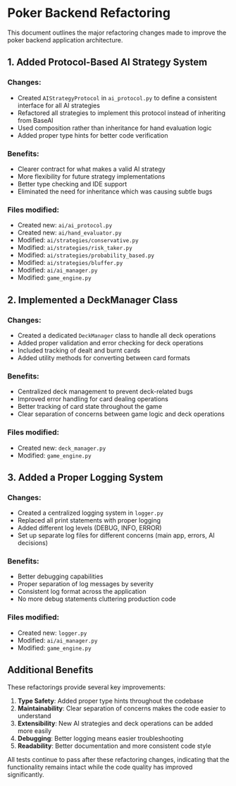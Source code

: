 # Poker Backend Refactoring

This document outlines the major refactoring changes made to improve the poker backend application architecture.

## 1. Added Protocol-Based AI Strategy System

### Changes:
- Created `AIStrategyProtocol` in `ai_protocol.py` to define a consistent interface for all AI strategies
- Refactored all strategies to implement this protocol instead of inheriting from BaseAI
- Used composition rather than inheritance for hand evaluation logic
- Added proper type hints for better code verification

### Benefits:
- Clearer contract for what makes a valid AI strategy
- More flexibility for future strategy implementations
- Better type checking and IDE support
- Eliminated the need for inheritance which was causing subtle bugs

### Files modified:
- Created new: `ai/ai_protocol.py`
- Created new: `ai/hand_evaluator.py`
- Modified: `ai/strategies/conservative.py`
- Modified: `ai/strategies/risk_taker.py`
- Modified: `ai/strategies/probability_based.py`
- Modified: `ai/strategies/bluffer.py`
- Modified: `ai/ai_manager.py`
- Modified: `game_engine.py`

## 2. Implemented a DeckManager Class

### Changes:
- Created a dedicated `DeckManager` class to handle all deck operations
- Added proper validation and error checking for deck operations
- Included tracking of dealt and burnt cards
- Added utility methods for converting between card formats

### Benefits:
- Centralized deck management to prevent deck-related bugs
- Improved error handling for card dealing operations
- Better tracking of card state throughout the game
- Clear separation of concerns between game logic and deck operations

### Files modified:
- Created new: `deck_manager.py`
- Modified: `game_engine.py`

## 3. Added a Proper Logging System

### Changes:
- Created a centralized logging system in `logger.py`
- Replaced all print statements with proper logging
- Added different log levels (DEBUG, INFO, ERROR)
- Set up separate log files for different concerns (main app, errors, AI decisions)

### Benefits:
- Better debugging capabilities
- Proper separation of log messages by severity
- Consistent log format across the application
- No more debug statements cluttering production code

### Files modified:
- Created new: `logger.py`
- Modified: `ai/ai_manager.py`
- Modified: `game_engine.py`

## Additional Benefits

These refactorings provide several key improvements:

1. **Type Safety**: Added proper type hints throughout the codebase
2. **Maintainability**: Clear separation of concerns makes the code easier to understand
3. **Extensibility**: New AI strategies and deck operations can be added more easily
4. **Debugging**: Better logging means easier troubleshooting
5. **Readability**: Better documentation and more consistent code style

All tests continue to pass after these refactoring changes, indicating that the functionality remains intact while the code quality has improved significantly.